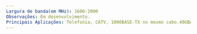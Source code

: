 ```yaml
---
Largura de banda(em MHz): 1600-2000
Observações: Em desenvolvimento.
Principais Aplicações: Telefonia, CATV, 1000BASE-TX no mesmo cabo.40GBASE-T Ethernet.
---
```

